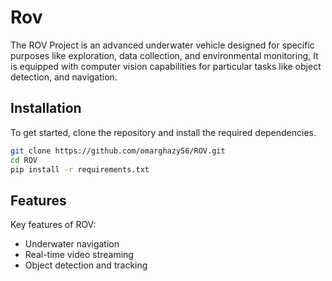 # Rov

The ROV Project is an advanced underwater vehicle designed for specific purposes like exploration, data collection, and environmental monitoring, It is equipped with computer vision capabilities for particular tasks like object detection, and navigation.

## Installation

To get started, clone the repository and install the required dependencies.

```bash
git clone https://github.com/omarghazy56/ROV.git
cd ROV
pip install -r requirements.txt
```

## Features
Key features of ROV:

- Underwater navigation
- Real-time video streaming
- Object detection and tracking
